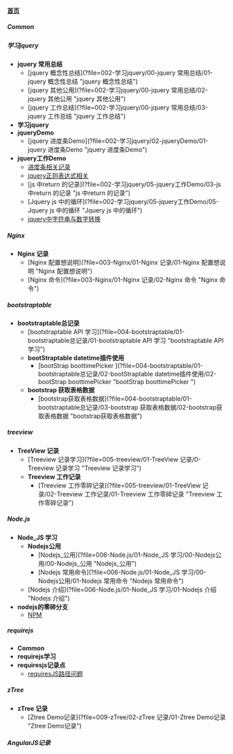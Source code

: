 
#### [首页](?file=home-首页)

##### Common

##### 学习jquery
- **jquery 常用总结**
    - [jquery 概念性总结](?file=002-学习jquery/00-jquery 常用总结/01-jquery 概念性总结 "jquery 概念性总结")
    - [jquery 其他公用](?file=002-学习jquery/00-jquery 常用总结/02-jquery 其他公用 "jquery 其他公用")
    - [jquery 工作总结](?file=002-学习jquery/00-jquery 常用总结/03-jquery 工作总结 "jquery 工作总结")
- **学习jquery**
- **jqueryDemo**
    - [jquery 进度条Demo](?file=002-学习jquery/02-jqueryDemo/01-jquery 进度条Demo "jquery 进度条Demo")
- **jquery工作Demo**
    - [进度条相关记录](?file=002-学习jquery/05-jquery工作Demo/01-进度条相关记录 "进度条相关记录")
    - [jquery正则表达式相关](?file=002-学习jquery/05-jquery工作Demo/02-jquery正则表达式相关 "jquery正则表达式相关")
    - [js 中return 的记录](?file=002-学习jquery/05-jquery工作Demo/03-js 中return 的记录 "js 中return 的记录")
    - [Jquery js 中的循环](?file=002-学习jquery/05-jquery工作Demo/05-Jquery js 中的循环 "Jquery js 中的循环")
    - [jquery中字符串与数字转换](?file=002-学习jquery/05-jquery工作Demo/07-jquery中字符串与数字转换 "jquery中字符串与数字转换")

##### Nginx
- **Nginx 记录**
    - [Nginx 配置想说明](?file=003-Nginx/01-Nginx 记录/01-Nginx 配置想说明 "Nginx 配置想说明")
    - [Nginx 命令](?file=003-Nginx/01-Nginx 记录/02-Nginx 命令 "Nginx 命令")

##### bootstraptable
- **bootstraptable总记录**
    - [bootstraptable API 学习](?file=004-bootstraptable/01-bootstraptable总记录/01-bootstraptable API 学习 "bootstraptable API 学习")
    - **bootStraptable datetime插件使用**
        - [bootStrap boottimePicker ](?file=004-bootstraptable/01-bootstraptable总记录/02-bootStraptable datetime插件使用/02-bootStrap boottimePicker  "bootStrap boottimePicker ")
    - **bootstrap 获取表格数据**
        - [bootstrap获取表格数据](?file=004-bootstraptable/01-bootstraptable总记录/03-bootstrap 获取表格数据/02-bootstrap获取表格数据 "bootstrap获取表格数据")

##### treeview
- **TreeView 记录**
    - [Treeview 记录学习](?file=005-treeview/01-TreeView 记录/0-Treeview 记录学习 "Treeview 记录学习")
    - **Treeview 工作记录**
        - [Treeview 工作零碎记录](?file=005-treeview/01-TreeView 记录/02-Treeview 工作记录/01-Treeview 工作零碎记录 "Treeview 工作零碎记录")

##### Node.js
- **Node_JS 学习**
    - **Nodejs公用**
        - [Nodejs_公用](?file=006-Node.js/01-Node_JS 学习/00-Nodejs公用/00-Nodejs_公用 "Nodejs_公用")
        - [Nodejs 常用命令](?file=006-Node.js/01-Node_JS 学习/00-Nodejs公用/01-Nodejs 常用命令 "Nodejs 常用命令")
    - [Nodejs 介绍](?file=006-Node.js/01-Node_JS 学习/01-Nodejs 介绍 "Nodejs 介绍")
- **nodejs的零碎分支**
    - [NPM](?file=006-Node.js/02-nodejs的零碎分支/01-NPM "NPM")

##### requirejs
- **Common**
- **requirejs学习**
- **requiresjs记录点**
    - [requiresJS路径问题](?file=007-requirejs/02-requiresjs记录点/01-requiresJS路径问题 "requiresJS路径问题")

##### zTree
- **zTree 记录**
    - [Ztree Demo记录](?file=009-zTree/02-zTree 记录/01-Ztree Demo记录 "Ztree Demo记录")

##### AngularJS记录
